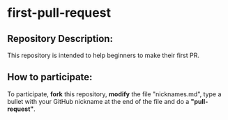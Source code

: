 # first-pull-request
## Repository Description:
This repository is intended to help beginners to make their first PR.
## How to participate:
To participate, **fork** this repository, **modify** the file "nicknames.md", type a bullet with your GitHub nickname at the end of the file and do a **"pull-request"**.
